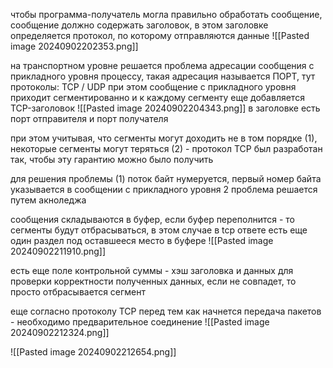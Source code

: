 чтобы программа-получатель могла правильно обработать сообщение, сообщение должно содержать заголовок, в этом заголовке определяется протокол, по которому отправляются данные
![[Pasted image 20240902202353.png]]

на транспортном уровне решается проблема адресации сообщения с прикладного уровня процессу, такая адресация называется ПОРТ, тут протоколы: TCP / UDP
при этом сообщение с прикладного уровня приходит сегментированно и к каждому сегменту еще добавляется TCP-заголовок
![[Pasted image 20240902204343.png]]
в заголовке есть порт отправителя и порт получателя

при этом учитывая, что сегменты могут доходить не в том порядке (1), некоторые сегменты могут теряться (2) - протокол TCP был разработан так, чтобы эту гарантию можно было получить

для решения проблемы (1) поток байт нумеруется, первый номер байта указывается в сообщении с прикладного уровня
2 проблема решается путем акноледжа


сообщения складываются в буфер, если буфер переполнится - то сегменты будут отбрасываться, в этом случае в tcp ответе есть еще один раздел под оставшееся место в буфере
![[Pasted image 20240902211910.png]]

есть еще поле контрольной суммы - хэш заголовка и данных для проверки корректности полученных данных, если не совпадет, то просто отбрасывается сегмент

еще согласно протоколу TCP перед тем как начнется передача пакетов - необходимо предварительное соединение
![[Pasted image 20240902212324.png]]



![[Pasted image 20240902212654.png]]


